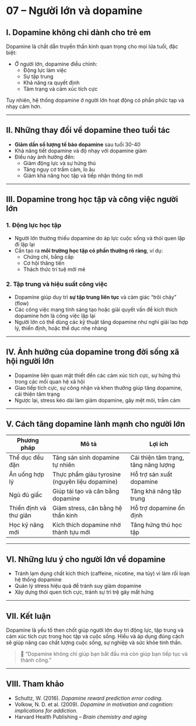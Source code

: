 # 07 – Người lớn và dopamine

## I. Dopamine không chỉ dành cho trẻ em

Dopamine là chất dẫn truyền thần kinh quan trọng cho mọi lứa tuổi, đặc biệt:

- Ở người lớn, dopamine điều chỉnh:
  - Động lực làm việc
  - Sự tập trung
  - Khả năng ra quyết định
  - Tâm trạng và cảm xúc tích cực

Tuy nhiên, hệ thống dopamine ở người lớn hoạt động có phần phức tạp và nhạy cảm hơn.

---

## II. Những thay đổi về dopamine theo tuổi tác

- **Giảm dần số lượng tế bào dopamine** sau tuổi 30-40
- Khả năng tiết dopamine và độ nhạy với dopamine giảm
- Điều này ảnh hưởng đến:
  - Giảm động lực và sự hứng thú
  - Tăng nguy cơ trầm cảm, lo âu
  - Giảm khả năng học tập và tiếp nhận thông tin mới

---

## III. Dopamine trong học tập và công việc người lớn

### 1. Động lực học tập

- Người lớn thường thiếu dopamine do áp lực cuộc sống và thói quen lặp đi lặp lại
- Cần tạo ra **môi trường học tập có phần thưởng rõ ràng**, ví dụ:
  - Chứng chỉ, bằng cấp
  - Cơ hội thăng tiến
  - Thách thức trí tuệ mới mẻ

### 2. Tập trung và hiệu suất công việc

- Dopamine giúp duy trì **sự tập trung liên tục** và cảm giác “trôi chảy” (flow)
- Các công việc mang tính sáng tạo hoặc giải quyết vấn đề kích thích dopamine hơn là công việc lặp lại
- Người lớn có thể dùng các kỹ thuật tăng dopamine như nghỉ giải lao hợp lý, thiền định, hoặc thể dục nhẹ nhàng

---

## IV. Ảnh hưởng của dopamine trong đời sống xã hội người lớn

- Dopamine liên quan mật thiết đến các cảm xúc tích cực, sự hứng thú trong các mối quan hệ xã hội
- Giao tiếp tích cực, sự công nhận và khen thưởng giúp tăng dopamine, cải thiện tâm trạng
- Ngược lại, stress kéo dài làm giảm dopamine, gây mệt mỏi, trầm cảm

---

## V. Cách tăng dopamine lành mạnh cho người lớn

| Phương pháp | Mô tả | Lợi ích |
|-------------|-------|---------|
| Thể dục đều đặn | Tăng sản sinh dopamine tự nhiên | Cải thiện tâm trạng, tăng năng lượng |
| Ăn uống hợp lý | Thực phẩm giàu tyrosine (nguyên liệu dopamine) | Hỗ trợ sản xuất dopamine |
| Ngủ đủ giấc | Giúp tái tạo và cân bằng dopamine | Tăng khả năng tập trung |
| Thiền định và thư giãn | Giảm stress, cân bằng hệ thần kinh | Hỗ trợ dopamine ổn định |
| Học kỹ năng mới | Kích thích dopamine nhờ thành tựu mới | Tăng hứng thú học tập |

---

## VI. Những lưu ý cho người lớn về dopamine

- Tránh lạm dụng chất kích thích (caffeine, nicotine, ma túy) vì làm rối loạn hệ thống dopamine
- Quản lý stress hiệu quả để tránh suy giảm dopamine
- Xây dựng thói quen tích cực, tránh sự trì trệ gây mất hứng

---

## VII. Kết luận

Dopamine là yếu tố then chốt giúp người lớn duy trì động lực, tập trung và cảm xúc tích cực trong học tập và cuộc sống. Hiểu và áp dụng đúng cách sẽ giúp nâng cao chất lượng cuộc sống, sự nghiệp và sức khỏe tinh thần.

> 🌟 “Dopamine không chỉ giúp bạn bắt đầu mà còn giúp bạn tiếp tục và thành công.”

---

## VIII. Tham khảo

- Schultz, W. (2016). *Dopamine reward prediction error coding.*
- Volkow, N. D. et al. (2009). *Dopamine in motivation and cognition: implications for addiction.*
- Harvard Health Publishing – *Brain chemistry and aging*
